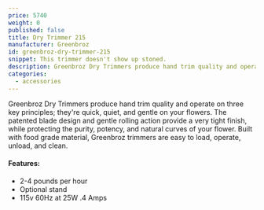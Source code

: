 ```yaml
---
price: 5740
weight: 0
published: false
title: Dry Trimmer 215
manufacturer: Greenbroz
id: greenbroz-dry-trimmer-215
snippet: This trimmer doesn't show up stoned.
description: Greenbroz Dry Trimmers produce hand trim quality and operate on three key principles; they're quick, quiet, and gentle.
categories:
  - accessories
---
```


Greenbroz Dry Trimmers produce hand trim quality and operate on three key principles; they're quick, quiet, and gentle on your flowers. The patented blade design and gentle rolling action provide a very tight finish, while protecting the purity, potency, and natural curves of your flower. Built with food grade material, Greenbroz trimmers are easy to load, operate, unload, and clean.

#### Features:

* 2-4 pounds per hour
* Optional stand
* 115v 60Hz at 25W .4 Amps
